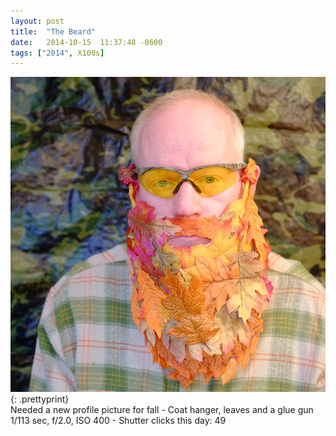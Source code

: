 ```yaml
---
layout: post
title:  "The Beard"
date:   2014-10-15  11:37:48 -0600
tags: ["2014", X100s]
---
```

![:title](/images/2014/2014_1015_DSCF5107.jpg)
{: .prettyprint}  
Needed a new profile picture for fall - Coat hanger, leaves and a glue gun  
1/113 sec, f/2.0, ISO 400 - Shutter clicks this day: 49